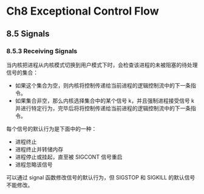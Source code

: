 # Ch8 Exceptional Control Flow

## 8.5 Signals

### 8.5.3 Receiving Signals

当内核把进程从内核模式切换到用户模式下时，会检查该进程的未被阻塞的待处理信号的集合：

* 如果这个集合为空，则内核将控制传递给当前进程的逻辑控制流中的下一条指令。
* 如果集合非空，那么内核选择集合中的某个信号 k，并且强制进程接受信号 k 并进行特定行为，完毕后将将控制传递给当前进程的逻辑控制流中的下一条指令。

每个信号的默认行为是下面中的一种：

* 进程终止
* 进程终止并转储内存
* 进程停止或挂起，直至被 SIGCONT 信号重启
* 进程忽略该信号

可以通过 signal 函数修改信号的默认行为，但 SIGSTOP 和 SIGKILL 的默认信号不能修改。